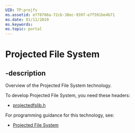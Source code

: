 ```yaml
---
UID: TP:projfs
ms.assetid: e778786a-72cb-38ec-9397-e7f591be4b71
ms.date: 01/11/2019
ms.keywords: 
ms.topic: portal
---
```


# Projected File System

## -description

Overview of the Projected File System technology.

To develop Projected File System, you need these headers:

 * [projectedfslib.h](../projectedfslib/index.md)

For programming guidance for this technology, see:
* [Projected File System](/windows/desktop/projfs)

